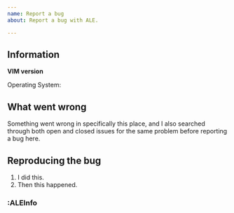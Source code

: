 ```yaml
---
name: Report a bug
about: Report a bug with ALE.

---
```


<!--
  This is the template for reporting ALE bugs. Make sure you try updating ALE
  to a more recent version before reporting a bug. Look through existing bug
  reports for similar issues before reporting a new one. Don't leave comments
  about new bugs in the comment section for old issues.

  Make sure to try disabling other plugins and trying to repeat your bug before
  reporting it in ALE. Some times problems can arise when two plugins are used
  together, but often your issues might be problems with other plugins.
-->

## Information

**VIM version**

<!-- Paste just the first two lines of :version here. -->

Operating System: <!-- Describe your operating system version. -->

## What went wrong

<!-- Describe what went wrong here. Be specific. -->

Something went wrong in specifically this place, and I also searched through
both open and closed issues for the same problem before reporting a bug here.

## Reproducing the bug

<!-- Write a list of steps below. -->

1. I did this.
2. Then this happened.

### :ALEInfo

<!-- Paste the output of :ALEInfo here. Try :ALEInfoToClipboard -->
<!-- Make sure to run :ALEInfo from the buffer where the bug occurred. -->
<!-- Read the output. You might figure out what went wrong yourself. -->
